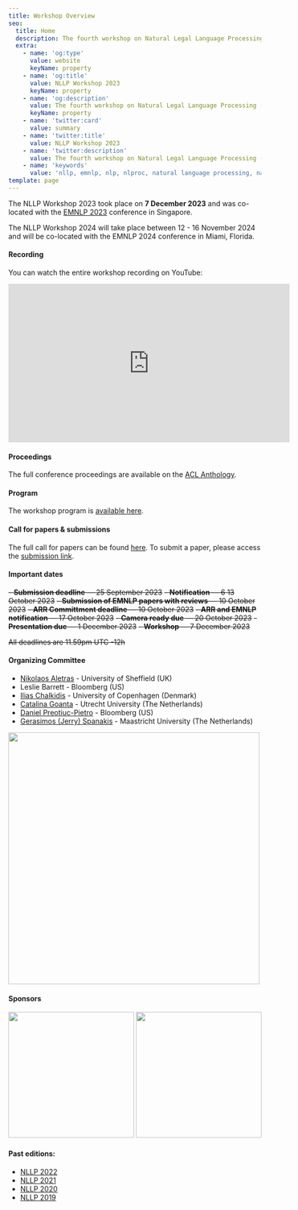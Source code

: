 ```yaml
---
title: Workshop Overview
seo:
  title: Home
  description: The fourth workshop on Natural Legal Language Processing (NLLP 2023) explores methods and applications of Natural Language Processing for the Legal Domain by focusing on legal text and text with legal significance. Co-located with EMNLP 2023.
  extra:
    - name: 'og:type'
      value: website
      keyName: property
    - name: 'og:title'
      value: NLLP Workshop 2023
      keyName: property
    - name: 'og:description'
      value: The fourth workshop on Natural Legal Language Processing (NLLP 2023) explores methods and applications of Natural Language Processing for the Legal Domain by focusing on legal text and text with legal significance. Co-located with EMNLP 2023.
      keyName: property
    - name: 'twitter:card'
      value: summary
    - name: 'twitter:title'
      value: NLLP Workshop 2023
    - name: 'twitter:description'
      value: The fourth workshop on Natural Legal Language Processing (NLLP 2023) explores methods and applications of Natural Language Processing for the Legal Domain by focusing on legal text and text with legal significance. Co-located with EMNLP 2023.
    - name: 'keywords'
      value: 'nllp, emnlp, nlp, nlproc, natural language processing, natural legal language processing, legal text, legal domain language'
template: page
---
```


The NLLP Workshop 2023 took place on **7 December 2023** and was co-located with the [EMNLP 2023](https://2023.emnlp.org/) conference in Singapore.

The NLLP Workshop 2024 will take place between 12 - 16 November 2024 and will be co-located with the EMNLP 2024 conference in Miami, Florida.

#### Recording

You can watch the entire workshop recording on YouTube:

<iframe width="560" height="315" src="https://www.youtube.com/embed/MJwSNfOSxwQ?si=D_IJZsLBiAA8abD3&amp;start=180" title="YouTube video player" frameborder="0" allow="accelerometer; autoplay; clipboard-write; encrypted-media; gyroscope; picture-in-picture; web-share" allowfullscreen></iframe>

#### Proceedings

The full conference proceedings are available on the [ACL Anthology](https://aclanthology.org/volumes/2023.nllp-1/).

#### Program

The workshop program is [available here](https://nllpw.org/workshop/program/).

#### Call for papers & submissions

The full call for papers can be found [here](https://nllpw.org/workshop/call/). To submit a paper, please access the [submission link](https://softconf.com/emnlp2023/nllp2023).

#### Important dates

~~- **Submission deadline** ― 25 September 2023~~
~~- **Notification** ― 6 13 October 2023~~
~~- **Submission of EMNLP papers with reviews** ― 10 October 2023~~
~~- **ARR Committment deadline** ― 10 October 2023~~
~~- **ARR and EMNLP notification** ― 17 October 2023~~
~~- **Camera ready due** ― 20 October 2023~~
~~- **Presentation due** ― 1 December 2023~~
~~- **Workshop** ― 7 December 2023~~

~~All deadlines are 11.59pm UTC -12h~~

#### Organizing Committee 

- [Nikolaos Aletras](http://nikosaletras.com) - University of Sheffield (UK)
- Leslie Barrett - Bloomberg (US)
- [Ilias Chalkidis](https://iliaschalkidis.github.io/) - University of Copenhagen (Denmark)
- [Catalina Goanta](https://www.uu.nl/staff/ECGoanta) - Utrecht University (The Netherlands)
- [Daniel Preotiuc-Pietro](http://www.preotiuc.ro) - Bloomberg (US)
- [Gerasimos (Jerry) Spanakis](https://dke.maastrichtuniversity.nl/jerry.spanakis/) - Maastricht University (The Netherlands)

<img src="/images/NLLP2023.png" width="500"/>

#### Sponsors

[<img src="/images/bloomberg.png" width="250"/>](https://www.bloomberg.com/company/values/tech-at-bloomberg/artificial-intelligence-ai/)
[<img src="/images/ercwhite.png" width="250"/>](https://humanads.eu)

#### Past editions:
- [NLLP 2022](https://nllpw.org/workshop/nllp-2022)
- [NLLP 2021](https://nllpw.org/workshop/nllp-2021)
- [NLLP 2020](https://sites.google.com/view/nllp/home)
- [NLLP 2019](https://sites.google.com/view/nllp/nllp-2019)
